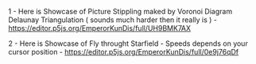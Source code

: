 1 - Here is Showcase of Picture Stippling maked by Voronoi Diagram Delaunay Triangulation ( sounds much harder then it really is )  -                                 https://editor.p5js.org/EmperorKunDis/full/UH9BMK7AX

2 - Here is Showcase of Fly throught Starfield - Speeds depends on your cursor position - https://editor.p5js.org/EmperorKunDis/full/0e9j76qDf
